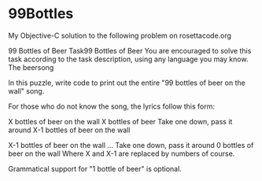 # 99Bottles
My Objective-C solution to the following problem on rosettacode.org

99 Bottles of Beer
Task99 Bottles of Beer
You are encouraged to solve this task according to the task description, using any language you may know.
The beersong

In this puzzle, write code to print out the entire "99 bottles of beer on the wall" song.

For those who do not know the song, the lyrics follow this form:

X bottles of beer on the wall
X bottles of beer
Take one down, pass it around
X-1 bottles of beer on the wall

X-1 bottles of beer on the wall
...
Take one down, pass it around
0 bottles of beer on the wall
Where X and X-1 are replaced by numbers of course.

Grammatical support for "1 bottle of beer" is optional.
